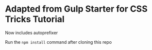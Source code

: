 # Adapted from Gulp Starter for CSS Tricks Tutorial

Now includes autoprefixer

Run the `npm install` command after cloning this repo
